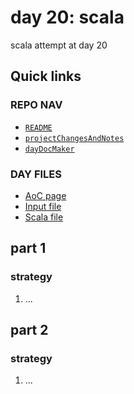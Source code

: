 # day 20: scala
scala attempt at day 20
## Quick links
### REPO NAV
* [`README`](./README.md)
* [`projectChangesAndNotes`](./projectChangesAndNotes.md)
* [`dayDocMaker`](./dayDocMaker.md)
### DAY FILES
* [AoC page](https://adventofcode.com/2023/day/20)
* [Input file](https://adventofcode.com/2023/day/20/input)
* [Scala file](../../src/main/scala/day20.scala)
## part 1
### strategy
1. ...
## part 2
### strategy
1. ...
